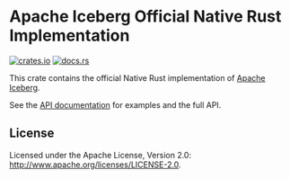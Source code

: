 <!--
  ~ Licensed to the Apache Software Foundation (ASF) under one
  ~ or more contributor license agreements.  See the NOTICE file
  ~ distributed with this work for additional information
  ~ regarding copyright ownership.  The ASF licenses this file
  ~ to you under the Apache License, Version 2.0 (the
  ~ "License"); you may not use this file except in compliance
  ~ with the License.  You may obtain a copy of the License at
  ~
  ~   http://www.apache.org/licenses/LICENSE-2.0
  ~
  ~ Unless required by applicable law or agreed to in writing,
  ~ software distributed under the License is distributed on an
  ~ "AS IS" BASIS, WITHOUT WARRANTIES OR CONDITIONS OF ANY
  ~ KIND, either express or implied.  See the License for the
  ~ specific language governing permissions and limitations
  ~ under the License.
-->

# Apache Iceberg Official Native Rust Implementation

[![crates.io](https://img.shields.io/crates/v/iceberg.svg)](https://crates.io/crates/iceberg)
[![docs.rs](https://img.shields.io/docsrs/iceberg.svg)](https://docs.rs/iceberg/latest/iceberg/)

This crate contains the official Native Rust implementation of [Apache Iceberg](https://iceberg.apache.org/).

See the [API documentation](https://docs.rs/iceberg/latest) for examples and the full API.

## License

Licensed under the Apache License, Version 2.0: http://www.apache.org/licenses/LICENSE-2.0.